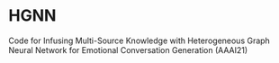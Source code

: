 # HGNN
Code for Infusing Multi-Source Knowledge with Heterogeneous Graph Neural Network for Emotional Conversation Generation (AAAI21)
